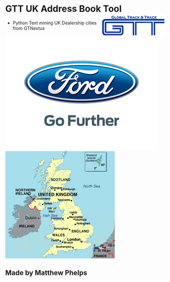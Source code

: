 # GTT UK Address Book Tool    <img align="right" width="200" height="70" src="img/GTT2.png">
* Python Text mining UK Dealership cities from GTNextus

 ![ford logo](img/ford2.png) ![picture of uk](img/uk.png) 
 ## Made by Matthew Phelps

